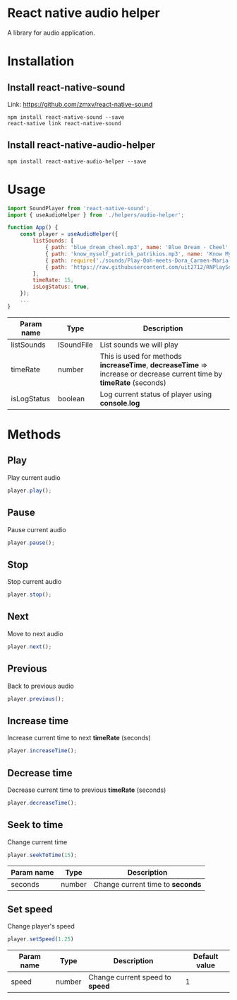 # React native audio helper
A library for audio application.
# Installation
## Install react-native-sound
Link: https://github.com/zmxv/react-native-sound
```
npm install react-native-sound --save
react-native link react-native-sound
```
## Install react-native-audio-helper
```
npm install react-native-audio-helper --save
```
# Usage
```js
import SoundPlayer from 'react-native-sound';
import { useAudioHelper } from './helpers/audio-helper';

function App() {
    const player = useAudioHelper({
        listSounds: [
            { path: 'blue_dream_cheel.mp3', name: 'Blue Dream - Cheel', basePath: SoundPlayer.MAIN_BUNDLE },
            { path: 'know_myself_patrick_patrikios.mp3', name: 'Know Myself - Patrick Patrikios', basePath: SoundPlayer.MAIN_BUNDLE },
            { path: require('./sounds/Play-Doh-meets-Dora_Carmen-Maria-and-Edu-Espinal.mp3'), name: 'Play Doh meets Dora - Carmen Maria and Edu Espinal', isRequired: true, },
            { path: 'https://raw.githubusercontent.com/uit2712/RNPlaySound/develop/sounds/Tropic%20-%20Anno%20Domini%20Beats.mp3', name: 'Tropic - Anno Domini Beats', },
        ],
        timeRate: 15,
        isLogStatus: true,
    });
    ...
}
```
|Param name|Type|Description|
|---|---|---|
|listSounds|ISoundFile|List sounds we will play|
|timeRate|number|This is used for methods __increaseTime__, __decreaseTime__ => increase or decrease current time by __timeRate__ (seconds)|
|isLogStatus|boolean|Log current status of player using __console.log__|
# Methods
## Play
Play current audio
```js
player.play();
```
## Pause
Pause current audio
```js
player.pause();
```
## Stop
Stop current audio
```js
player.stop();
```
## Next
Move to next audio
```js
player.next();
```
## Previous
Back to previous audio
```js
player.previous();
```
## Increase time
Increase current time to next __timeRate__ (seconds)
```js
player.increaseTime();
```
## Decrease time
Decrease current time to previous __timeRate__ (seconds)
```js
player.decreaseTime();
```
## Seek to time
Change current time
```js
player.seekToTime(15);
```
|Param name|Type|Description|
|---|---|---|
|seconds|number|Change current time to __seconds__|
## Set speed
Change player's speed
```js
player.setSpeed(1.25)
```
|Param name|Type|Description|Default value|
|---|---|---|---|
|speed|number|Change current speed to __speed__|1|
